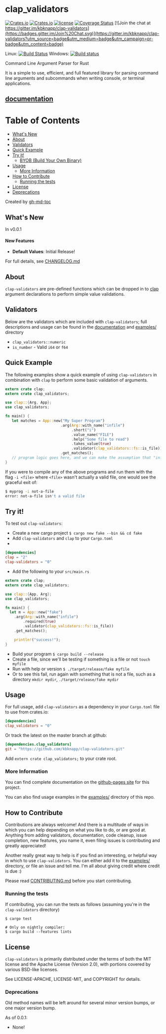 # clap_validators

[![Crates.io](https://img.shields.io/crates/v/clap-validators.svg)](https://crates.io/crates/clap-validators) [![Crates.io](https://img.shields.io/crates/d/clap-validators.svg)](https://crates.io/crates/clap-validators) [![license](http://img.shields.io/badge/license-MIT-blue.svg)](https://github.com/kbknapp/clap-validators/blob/master/LICENSE-MIT) [![Coverage Status](https://coveralls.io/repos/kbknapp/clap-validators/badge.svg?branch=master&service=github)](https://coveralls.io/github/kbknapp/clap-validators?branch=master) [![Join the chat at https://gitter.im/kbknapp/clap-validators](https://badges.gitter.im/Join%20Chat.svg)](https://gitter.im/kbknapp/clap-validators?utm_source=badge&utm_medium=badge&utm_campaign=pr-badge&utm_content=badge)

Linux: [![Build Status](https://travis-ci.org/kbknapp/clap-validators.svg?branch=master)](https://travis-ci.org/kbknapp/clap-validators)
Windows: [![Build status](https://ci.appveyor.com/api/projects/status/ejg8c33dn31nhv36/branch/master?svg=true)](https://ci.appveyor.com/project/kbknapp/clap-validators/branch/master)

Command Line Argument Parser for Rust

It is a simple to use, efficient, and full featured library for parsing command line arguments and subcommands when writing console, or terminal applications.

## [documentation](http://kbknapp.github.io/clap-validators/docs/clap_validators/index.html)

Table of Contents
=================

* [What's New](#whats-new)
* [About](#about)
* [Validators](#validators)
* [Quick Example](#quick-example)
* [Try it!](#try-it)
  * [BYOB (Build Your Own Binary)](#byob-build-your-own-binary)
* [Usage](#usage)
  * [More Information](#more-information)
* [How to Contribute](#how-to-contribute)
  * [Running the tests](#running-the-tests)
* [License](#license)
* [Deprecations](#deprecations)

Created by [gh-md-toc](https://github.com/ekalinin/github-markdown-toc)

## What's New

In v0.0.1

#### New Features

 * **Default Values**: Initial Release!

For full details, see [CHANGELOG.md](https://github.com/kbknapp/clap-validators/blob/master/CHANGELOG.md)

## About

`clap-validators` are pre-defined functions which can be dropped in to [clap](https://github.com/kbknapp/clap-rs) argument declarations to perform simple value validations.

## Validators

Below are the validators which are included with `clap-validators`; full descriptions and usage can be found in the [documentation](http://kbknapp.github.io/clap-validators/docs/clap_validators/index.html) and [examples/](examples) directory

* `clap_validators::numeric`
 * `is_number` - Valid `i64` or `f64`

## Quick Example

The following examples show a quick example of using `clap-validators` in combination with `clap` to perform some basic validation of arguments.

```rust
extern crate clap;
extern crate clap_validators;

use clap::{Arg, App};
use clap_validators;

fn main() {
   let matches = App::new("My Super Program")
                         .arg(Arg::with_name("infile")
                              .short("i")
                              .value_name("FILE")
                              .help("Some file to read")
                              .takes_value(true)
                              .validator(clap_validators::fs::is_file))
                         .get_matches();
   // program logic goes here, and we can make the assumption that "infile" is a valid file...
}
```

If you were to compile any of the above programs and run them with the flag `-i <file>` where `<file>` wasn't actually a valid file, one would see the graceful exit of:

```sh
$ myprog -i not-a-file
error: not-a-file isn't a valid file
```

## Try it!

To test out `clap-validators`:
* Create a new cargo project `$ cargo new fake --bin && cd fake`
* Add `clap-validators` and `clap` to your `Cargo.toml`
*
```toml
[dependencies]
clap = "2"
clap-validators = "0"
```

* Add the following to your `src/main.rs`

```rust
extern crate clap;
extern crate clap_validators;

use clap::{App, Arg};
use clap_validators;

fn main() {
  let m = App::new("fake")
    .arg(Arg::with_name("infile")
        .required(true)
        .validator(clap_validators::fs::is_file))
    .get_matches();

    println!("success!");
}
```

* Build your program `$ cargo build --release`
* Create a file, since we'll be testing if something is a file or not `touch myfile`
* Run with help or version `$ ./target/release/fake myfile`
 * Or to see this fail, run again with something that is not a file, such as a directory `mkdir mydir`, `./target/release/fake mydir`

## Usage

For full usage, add `clap-validators` as a dependency in your `Cargo.toml` file to use from crates.io:

 ```toml
 [dependencies]
 clap_validators = "0"
 ```

 Or track the latest on the master branch at github:

```toml
[dependencies.clap_validators]
git = "https://github.com/kbknapp/clap-validators.git"
```

Add `extern crate clap_validators;` to your crate root.

### More Information

You can find complete documentation on the [github-pages site](http://kbknapp.github.io/clap-validators/clap_validators/index.html) for this project.

You can also find usage examples in the [examples/](examples) directory of this repo.

## How to Contribute

Contributions are always welcome! And there is a multitude of ways in which you can help depending on what you like to do, or are good at. Anything from adding validators, documentation, code cleanup, issue completion, new features, you name it, even filing issues is contributing and greatly appreciated!

Another really great way to help is if you find an interesting, or helpful way in which to use `clap-validators`. You can either add it to the [examples/](examples) directory, or file an issue and tell me. I'm all about giving credit where credit is due :)

Please read [CONTRIBUTING.md](.github/CONTRIBUTING.md) before you start contributing.

### Running the tests

If contributing, you can run the tests as follows (assuming you're in the `clap-validators` directory)

```
$ cargo test

# Only on nightly compiler:
$ cargo build --features lints
```

## License

`clap-validators` is primarily distributed under the terms of both the MIT license and the Apache License (Version 2.0), with portions covered by various BSD-like licenses.

See LICENSE-APACHE, LICENSE-MIT, and COPYRIGHT for details.

### Deprecations

Old method names will be left around for several minor version bumps, or one major version bump.

As of 0.0.1:

 * None!
